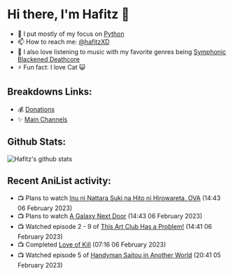 # Hi there, I'm Hafitz 👋
- 🐍 I put mostly of my focus on [Python](https://python.org)
- 📫 How to reach me: [@hafitzXD](https://t.me/hafitzXD)
- 🎵 I also love listening to music with my favorite genres being [Symphonic Blackened Deathcore](https://youtu.be/qyYmS_iBcy4)
- ⚡ Fun fact: I love Cat 😺

## Breakdowns Links:
- 💰 [Donations](https://t.me/TheBreakdowns/2)
- ✨ [Main Channels](https://t.me/TheBreakdowns)

## Github Stats:
![Hafitz's github stats](https://github-readme-stats.vercel.app/api?username=breakdowns&show_icons=true&count_private=true&bg_color=00000000&text_color=777)

## Recent AniList activity:
<!-- ANILIST_ACTIVITY:start -->

-   📺 Plans to watch [Inu ni Nattara Suki na Hito ni Hirowareta. OVA](https://anilist.co/anime/159807) (14:43 06 February 2023)
-   📺 Plans to watch [A Galaxy Next Door](https://anilist.co/anime/148098) (14:43 06 February 2023)
-   📺 Watched episode 2 - 9 of [This Art Club Has a Problem!](https://anilist.co/anime/21457) (14:41 06 February 2023)
-   📺 Completed [Love of Kill](https://anilist.co/anime/127050) (07:16 06 February 2023)
-   📺 Watched episode 5 of [Handyman Saitou in Another World](https://anilist.co/anime/144092) (20:41 05 February 2023)

<!-- ANILIST_ACTIVITY:end -->
